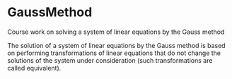 # GaussMethod
Сourse work on solving a system of linear equations by the Gauss method

The solution of a system of linear equations by the Gauss method is based on performing transformations of linear equations that do not change the solutions of the system under consideration (such transformations are called equivalent).
